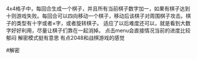 4x4格子中，每回合生成一个棋子，并且所有当前棋子数字加一，如果有棋子达到十则游戏失败。每回合可以四向移动一个棋子，移动后该棋子对周围棋子攻击。棋子的类型有十字或者×字，或者旋转棋子。
适应了以后难度还可以，就是看到大数字好好利用，尽量让棋子们靠在一起消掉。
点击menu会直接情况当前的进度比较郁闷
解密模式挺有意思
有点2048和战棋游戏的感觉


#解密
